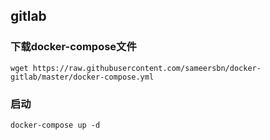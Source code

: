 ## gitlab

### 下载docker-compose文件

```shell
wget https://raw.githubusercontent.com/sameersbn/docker-gitlab/master/docker-compose.yml
```

### 启动

```shell
docker-compose up -d
```

